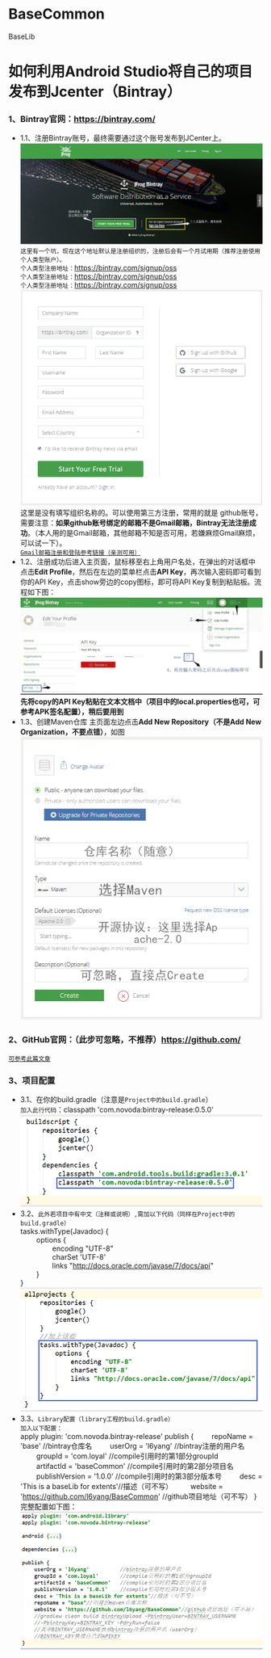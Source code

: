 # BaseCommon
BaseLib
# 如何利用Android Studio将自己的项目发布到Jcenter（Bintray）
<!--##### 一、准备工作-->
### 1、Bintray官网：https://bintray.com/
* 1.1、注册Bintray账号，最终需要通过这个账号发布到JCenter上。
![organization](https://github.com/l6yang/BaseCommon/blob/master/images/organization.png?raw=true)
`这里有一个坑，现在这个地址默认是注册组织的，注册后会有一个月试用期（推荐注册使用个人类型账户）。`
<br>`个人类型注册地址：`https://bintray.com/signup/oss
<br>`个人类型注册地址：`https://bintray.com/signup/oss
<br>`个人类型注册地址：`https://bintray.com/signup/oss
![personal](https://github.com/l6yang/BaseCommon/blob/master/images/personal.png?raw=true)
<br>这里是没有填写组织名称的。可以使用第三方注册，常用的就是 github账号，需要注意：**如果github账号绑定的邮箱不是Gmail邮箱，Bintray无法注册成功**。（本人用的是Gmail邮箱，其他邮箱不知是否可用，若嫌麻烦Gmail麻烦，可以试一下）。
<br>[`Gmail邮箱注册和登陆参考链接（亲测可用）`](https://jingyan.baidu.com/article/36d6ed1f63b9831bce48837f.html)
* 1.2、注册成功后进入主页面，鼠标移至右上角用户名处，在弹出的对话框中点击**Edit Profile**，然后在左边的菜单栏点击**API Key**，再次输入密码即可看到你的API Key，点击show旁边的copy图标，即可将API Key复制到粘贴板。流程如下图：<br>
![api_key](https://github.com/l6yang/BaseCommon/blob/master/images/api_key.png?raw=true) 
<br>**先将copy的API Key粘贴在文本文档中（项目中的local.properties也可，可参考APK签名配置），稍后要用到**
* 1.3、创建Maven仓库
主页面左边点击**Add New Repository（不是Add New Organization，不要点错）**，如图
![maven](https://github.com/l6yang/BaseCommon/blob/master/images/maven.png?raw=true) 
### 2、GitHub官网：（此步可忽略，不推荐）https://github.com/
[`可参考此篇文章`](http://blog.csdn.net/p10010/article/details/51336332)
### 3、项目配置
* 3.1、在你的build.gradle（注意是`Project中的build.gradle`）
<br>`加入此行代码`：classpath 'com.novoda:bintray-release:0.5.0'
<br>![build.gradle](https://github.com/l6yang/BaseCommon/blob/master/images/build.png?raw=true)
* 3.2、`此外若项目中有中文（注释或说明）,需加以下代码（同样在Project中的build.gradle）`
<br>tasks.withType(Javadoc) {
<br>&nbsp;&nbsp;&nbsp;&nbsp;&nbsp;&nbsp;&nbsp;&nbsp;options {
<br>&nbsp;&nbsp;&nbsp;&nbsp;&nbsp;&nbsp;&nbsp;&nbsp;&nbsp;&nbsp;&nbsp;&nbsp;&nbsp;&nbsp;&nbsp;&nbsp;encoding "UTF-8"
<br>&nbsp;&nbsp;&nbsp;&nbsp;&nbsp;&nbsp;&nbsp;&nbsp;&nbsp;&nbsp;&nbsp;&nbsp;&nbsp;&nbsp;&nbsp;&nbsp;charSet 'UTF-8'
<br>&nbsp;&nbsp;&nbsp;&nbsp;&nbsp;&nbsp;&nbsp;&nbsp;&nbsp;&nbsp;&nbsp;&nbsp;&nbsp;&nbsp;&nbsp;&nbsp;links "http://docs.oracle.com/javase/7/docs/api"
<br>&nbsp;&nbsp;&nbsp;&nbsp;&nbsp;&nbsp;&nbsp;&nbsp;}<br>}
<br>![utf8](https://github.com/l6yang/BaseCommon/blob/master/images/utf8.png?raw=true)
* 3.3、`Library配置（library工程的build.gradle）`
<br>`加入以下配置：`
<br>apply plugin: 'com.novoda.bintray-release'
publish {
&nbsp;&nbsp;&nbsp;&nbsp;&nbsp;&nbsp;&nbsp;&nbsp;repoName = 'base'           //bintray仓库名
&nbsp;&nbsp;&nbsp;&nbsp;&nbsp;&nbsp;&nbsp;&nbsp;userOrg = 'l6yang'           //bintray注册的用户名
&nbsp;&nbsp;&nbsp;&nbsp;&nbsp;&nbsp;&nbsp;&nbsp;groupId = 'com.loyal'            //compile引用时的第1部分groupId
&nbsp;&nbsp;&nbsp;&nbsp;&nbsp;&nbsp;&nbsp;&nbsp;artifactId = 'baseCommon'       //compile引用时的第2部分项目名
&nbsp;&nbsp;&nbsp;&nbsp;&nbsp;&nbsp;&nbsp;&nbsp;publishVersion = '1.0.0'       //compile引用时的第3部分版本号
&nbsp;&nbsp;&nbsp;&nbsp;&nbsp;&nbsp;&nbsp;&nbsp;desc = 'This is a baseLib for extents'//描述（可不写）
&nbsp;&nbsp;&nbsp;&nbsp;&nbsp;&nbsp;&nbsp;&nbsp;website = 'https://github.com/l6yang/BaseCommon' //github项目地址（可不写）
}
<br>完整配置如下图：
![config](https://github.com/l6yang/BaseCommon/blob/master/images/config.png?raw=true)

